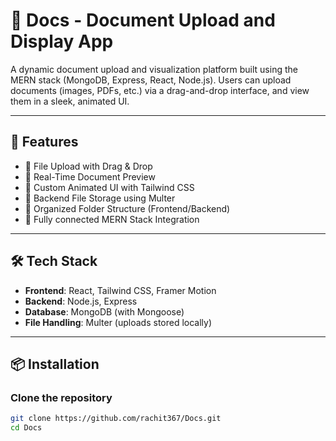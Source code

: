 # 📁 Docs - Document Upload and Display App

A dynamic document upload and visualization platform built using the MERN stack (MongoDB, Express, React, Node.js). Users can upload documents (images, PDFs, etc.) via a drag-and-drop interface, and view them in a sleek, animated UI.

---

## 🚀 Features

- 🔼 File Upload with Drag & Drop
- 📄 Real-Time Document Preview
- 🎨 Custom Animated UI with Tailwind CSS
- 💾 Backend File Storage using Multer
- 📂 Organized Folder Structure (Frontend/Backend)
- 🔗 Fully connected MERN Stack Integration

---

## 🛠 Tech Stack

- **Frontend**: React, Tailwind CSS, Framer Motion
- **Backend**: Node.js, Express
- **Database**: MongoDB (with Mongoose)
- **File Handling**: Multer (uploads stored locally)

---



## 📦 Installation

### Clone the repository

```bash
git clone https://github.com/rachit367/Docs.git
cd Docs
